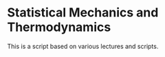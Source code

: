 # Statistical Mechanics and Thermodynamics

This is a script based on various lectures and scripts.

```{tableofcontents}
```
